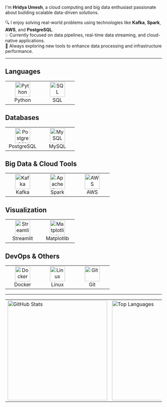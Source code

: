 I'm **Hridya Umesh**, a cloud computing and big data enthusiast passionate about building scalable data-driven solutions.

🔍 I enjoy solving real-world problems using technologies like **Kafka**, **Spark**, **AWS**, and **PostgreSQL**.  
💡 Currently focused on data pipelines, real-time data streaming, and cloud-native applications.  
🌱 Always exploring new tools to enhance data processing and infrastructure performance.

---

<!-- README.md layout using HTML and Devicon CDN badges -->

<h2> Languages</h2>
<table>
  <tr>
    <td align="center" width="96">
      <img src="https://cdn.jsdelivr.net/gh/devicons/devicon/icons/python/python-original.svg" width="48" height="48" alt="Python" />
      <br>Python
    </td>
    <td align="center" width="96">
      <img src="https://img.icons8.com/external-tal-revivo-color-tal-revivo/48/000000/external-sql-code-and-database-query-language-logo-color-tal-revivo.png" width="48" height="48" alt="SQL" />
      <br>SQL
    </td>
  </tr>
</table>

<h2> Databases</h2>
<table>
  <tr>
    <td align="center" width="96">
      <img src="https://cdn.jsdelivr.net/gh/devicons/devicon/icons/postgresql/postgresql-original.svg" width="48" height="48" alt="PostgreSQL" />
      <br>PostgreSQL
    </td>
    <td align="center" width="96">
      <img src="https://cdn.jsdelivr.net/gh/devicons/devicon/icons/mysql/mysql-original.svg" width="48" height="48" alt="MySQL" />
      <br>MySQL
    </td>
  </tr>
</table>

<h2> Big Data & Cloud Tools</h2>
<table>
  <tr>
    <td align="center" width="96">
      <img src="https://cdn.jsdelivr.net/gh/devicons/devicon/icons/apachekafka/apachekafka-original.svg" width="48" height="48" alt="Kafka" />
      <br>Kafka
    </td>
    <td align="center" width="96">
      <img src="https://cdn.jsdelivr.net/gh/devicons/devicon/icons/apache/apache-original.svg" width="48" height="48" alt="Apache Spark" />
      <br>Spark
    </td>
    <td align="center" width="96">
      <img src="https://cdn.jsdelivr.net/gh/devicons/devicon/icons/amazonwebservices/amazonwebservices-original.svg" width="48" height="48" alt="AWS" />
      <br>AWS
    </td>
  </tr>
</table>

<h2> Visualization</h2>
<table>
  <tr>
    <td align="center" width="96">
      <img src="https://cdn.jsdelivr.net/gh/devicons/devicon/icons/streamlit/streamlit-original.svg" width="48" height="48" alt="Streamlit" />
      <br>Streamlit
    </td>
    <td align="center" width="96">
      <img src="https://matplotlib.org/stable/_static/logo2_compressed.svg" width="48" height="48" alt="Matplotlib" />
      <br>Matplotlib
    </td>
  </tr>
</table>

<h2> DevOps & Others</h2>
<table>
  <tr>
    <td align="center" width="96">
      <img src="https://cdn.jsdelivr.net/gh/devicons/devicon/icons/docker/docker-original.svg" width="48" height="48" alt="Docker" />
      <br>Docker
    </td>
    <td align="center" width="96">
      <img src="https://cdn.jsdelivr.net/gh/devicons/devicon/icons/linux/linux-original.svg" width="48" height="48" alt="Linux" />
      <br>Linux
    </td>
    <td align="center" width="96">
      <img src="https://cdn.jsdelivr.net/gh/devicons/devicon/icons/git/git-original.svg" width="48" height="48" alt="Git" />
      <br>Git
    </td>
  </tr>
</table>

---

<!-- status -->

<table>
  <tr>
    <td>
      <img width="320" src="https://github-readme-stats.vercel.app/api?username=Hridya2001&show_icons=true&theme=default&hide_title=false&rank_icon=none" alt="GitHub Stats" />
    </td>
    <td>
      <img width="320" src="https://github-readme-stats.vercel.app/api/top-langs/?username=Hridya2001&layout=compact&theme=default" alt="Top Languages" />
    </td>
  </tr>
</table>


